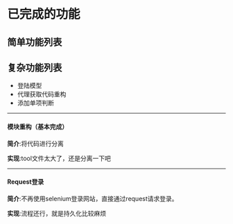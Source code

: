 # 已完成的功能
## 简单功能列表

## 复杂功能列表
* 登陆模型
* 代理获取代码重构
*  添加单项判断 



---
#### 模块重构（基本完成）
**简介**:将代码进行分离

**实现**:tool文件太大了，还是分离一下吧


---
#### Request登录
**简介**:不再使用selenium登录网站，直接通过request请求登录。

**实现**:流程还行，就是持久化比较麻烦


